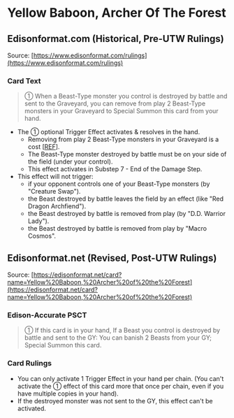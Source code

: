 # Yellow Baboon, Archer Of The Forest

## Edisonformat.com (Historical, Pre-UTW Rulings)

Source: [https://www.edisonformat.com/rulings](https://www.edisonformat.com/rulings)

### Card Text

> ① When a Beast-Type monster you control is destroyed by battle and sent to the Graveyard, you can remove from play 2 Beast-Type monsters in your Graveyard to Special Summon this card from your hand.
  

*   The ① optional Trigger Effect activates & resolves in the hand.
    *   Removing from play 2 Beast-Type monsters in your Graveyard is a cost \[[REF](https://www.pojo.biz/board/showthread.php?p=16906277)\].
    *   The Beast-Type monster destroyed by battle must be on your side of the field (under your control).
    *   This effect activates in Substep 7 - End of the Damage Step.
*   This effect will not trigger:
    *   if your opponent controls one of your Beast-Type monsters (by "Creature Swap").
    *   the Beast destroyed by battle leaves the field by an effect (like "Red Dragon Archfiend").
    *   the Beast destroyed by battle is removed from play (by "D.D. Warrior Lady").
    *   the Beast destroyed by battle is removed from play by "Macro Cosmos".

## Edisonformat.net (Revised, Post-UTW Rulings)

Source: [https://edisonformat.net/card?name=Yellow%20Baboon,%20Archer%20of%20the%20Forest](https://edisonformat.net/card?name=Yellow%20Baboon,%20Archer%20of%20the%20Forest)

### Edison-Accurate PSCT

> ① If this card is in your hand, If a Beast you control is destroyed by battle and sent to the GY:
> You can banish 2 Beasts from your GY; Special Summon this card.

### Card Rulings

*   You can only activate 1 Trigger Effect in your hand per chain.
(You can't activate the ① effect of this card more that once per chain, even if you have multiple copies in your hand).
*   If the destroyed monster was not sent to the GY, this effect can't be activated.
            